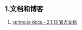 ## 1.文档和博客
1. [spring.io docs - 2.1.13 官方文档](https://docs.spring.io/spring-boot/docs/2.1.13.RELEASE/reference/html/)